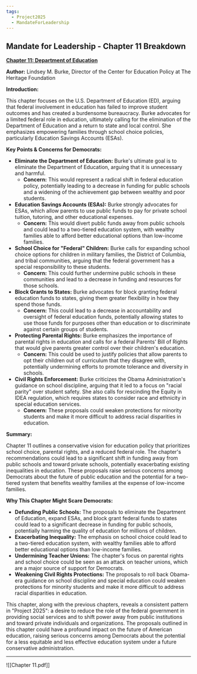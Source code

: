 ```yaml
---
tags:
  - Project2025
  - MandateForLeadership
---
```

## Mandate for Leadership - Chapter 11 Breakdown

**[Chapter 11: Department of Education](../../documents/project_2025_chapters/chapter_11.pdf)**

**Author:** Lindsey M. Burke, Director of the Center for Education Policy at The Heritage Foundation

**Introduction:**

This chapter focuses on the U.S. Department of Education (ED), arguing that federal involvement in education has failed to improve student outcomes and has created a burdensome bureaucracy. Burke advocates for a limited federal role in education, ultimately calling for the elimination of the Department of Education and a return to state and local control. She emphasizes empowering families through school choice policies, particularly Education Savings Accounts (ESAs).

**Key Points & Concerns for Democrats:**

* **Eliminate the Department of Education:** Burke's ultimate goal is to eliminate the Department of Education, arguing that it is unnecessary and harmful.
    * **Concern:** This would represent a radical shift in federal education policy, potentially leading to a decrease in funding for public schools and a widening of the achievement gap between wealthy and poor students.
* **Education Savings Accounts (ESAs):** Burke strongly advocates for ESAs, which allow parents to use public funds to pay for private school tuition, tutoring, and other educational expenses.
    * **Concern:** This would divert public funds away from public schools and could lead to a two-tiered education system, with wealthy families able to afford better educational options than low-income families.
* **School Choice for "Federal" Children:** Burke calls for expanding school choice options for children in military families, the District of Columbia, and tribal communities, arguing that the federal government has a special responsibility to these students.
    * **Concern:** This could further undermine public schools in these communities and lead to a decrease in funding and resources for those schools.
* **Block Grants to States:** Burke advocates for block granting federal education funds to states, giving them greater flexibility in how they spend those funds.
    * **Concern:** This could lead to a decrease in accountability and oversight of federal education funds, potentially allowing states to use those funds for purposes other than education or to discriminate against certain groups of students.
* **Protecting Parental Rights:** Burke emphasizes the importance of parental rights in education and calls for a federal Parents' Bill of Rights that would give parents greater control over their children's education.
    * **Concern:** This could be used to justify policies that allow parents to opt their children out of curriculum that they disagree with, potentially undermining efforts to promote tolerance and diversity in schools.
* **Civil Rights Enforcement:** Burke criticizes the Obama Administration's guidance on school discipline, arguing that it led to a focus on "racial parity" over student safety. She also calls for rescinding the Equity in IDEA regulation, which requires states to consider race and ethnicity in special education services.
    * **Concern:** These proposals could weaken protections for minority students and make it more difficult to address racial disparities in education.

**Summary:**

Chapter 11 outlines a conservative vision for education policy that prioritizes school choice, parental rights, and a reduced federal role. The chapter's recommendations could lead to a significant shift in funding away from public schools and toward private schools, potentially exacerbating existing inequalities in education. These proposals raise serious concerns among Democrats about the future of public education and the potential for a two-tiered system that benefits wealthy families at the expense of low-income families.

**Why This Chapter Might Scare Democrats:**

* **Defunding Public Schools:** The proposals to eliminate the Department of Education, expand ESAs, and block grant federal funds to states could lead to a significant decrease in funding for public schools, potentially harming the quality of education for millions of children.
* **Exacerbating Inequality:** The emphasis on school choice could lead to a two-tiered education system, with wealthy families able to afford better educational options than low-income families.
* **Undermining Teacher Unions:** The chapter's focus on parental rights and school choice could be seen as an attack on teacher unions, which are a major source of support for Democrats.
* **Weakening Civil Rights Protections:** The proposals to roll back Obama-era guidance on school discipline and special education could weaken protections for minority students and make it more difficult to address racial disparities in education.

This chapter, along with the previous chapters, reveals a consistent pattern in "Project 2025": a desire to reduce the role of the federal government in providing social services and to shift power away from public institutions and toward private individuals and organizations. The proposals outlined in this chapter could have a profound impact on the future of American education, raising serious concerns among Democrats about the potential for a less equitable and less effective education system under a future conservative administration. 

----

![[Chapter 11.pdf]]